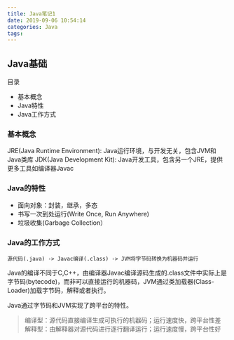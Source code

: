 ```yaml
---
title: Java笔记1
date: 2019-09-06 10:54:14
categories: Java
tags:
---
```

## Java基础
目录
- 基本概念
- Java特性
- Java工作方式

### 基本概念
JRE(Java Runtime Environment): Java运行环境，与开发无关，包含JVM和Java类库
JDK(Java Development Kit): Java开发工具，包含另一个JRE，提供更多工具如编译器Javac

### Java的特性
- 面向对象：封装，继承，多态
- 书写一次到处运行(Write Once, Run Anywhere)
- 垃圾收集(Garbage Collection）

### Java的工作方式
    源代码(.java) -> Javac编译(.class) -> JVM将字节码转换为机器码并运行

Java的编译不同于C,C++，由编译器Javac编译源码生成的.class文件中实际上是字节码(bytecode)，而非可以直接运行的机器码，JVM通过类加载器(Class-Loader)加载字节码，解释或者执行。

Java通过字节码和JVM实现了跨平台的特性。

> 编译型：源代码直接编译生成可执行的机器码；运行速度快，跨平台性差
> 解释型：由解释器对源代码进行逐行翻译运行；运行速度慢，跨平台性好